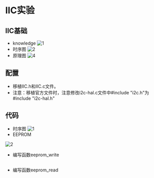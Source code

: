 # IIC实验
## IIC基础
- knowledge
![1](https://github.com/user-attachments/assets/96884586-73ab-408f-99d2-bbf14f512fb4)
- 时序图
![2](https://github.com/user-attachments/assets/179c25a8-2569-4dc0-827b-8f23cd4484ae)
- 原理图
![4](https://github.com/user-attachments/assets/3a530fe1-219a-4307-94b1-d4f775a125cd)
## 配置
- 移植IIC.h和IIC.c文件。
- 注意：移植官方文件时，注意修改i2c-hal.c文件中#include "i2c.h"为#include "i2c-hal.h"
## 代码
- 时序图
![1](https://github.com/user-attachments/assets/369d01dc-c0eb-410f-ad7b-39e8508db06e)
- EEPROM

![2](https://github.com/user-attachments/assets/a3ec654c-93d1-4cc5-ab0f-2439abe5cbee)
- 编写函数eeprom_write
```C

```
- 编写函数eeprom_read
```C

```
